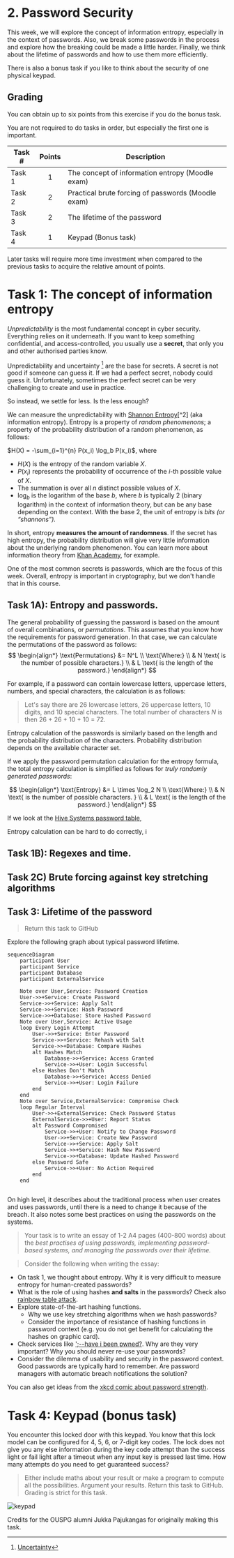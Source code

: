 # 2. Password Security

This week, we will explore the concept of information entropy, especially in the context of passwords.
Also, we break some passwords in the process and explore how the breaking could be made a little harder.
Finally, we think about the lifetime of passwords and how to use them more efficiently.

There is also a bonus task if you like to think about the security of one physical keypad.


## Grading

You can obtain up to six points from this exercise if you do the bonus task.

You are not required to do tasks in order, but especially the first one is important.

| Task # | Points | Description |
| ---- | :--: | ---- |
| Task 1 | 1 | The concept of information entropy (Moodle exam) |
| Task 2 | 2 | Practical brute forcing of passwords (Moodle exam) |
| Task 3 | 2 | The lifetime of the password  |
| Task 4 | 1 | Keypad (Bonus task) |

Later tasks will require more time investment when compared to the previous tasks to acquire the relative amount of points. 

# Task 1: The concept of information entropy

*Unpredictability* is the most fundamental concept in cyber security.
Everything relies on it underneath. If you want to keep something confidential, and access-controlled, you usually use a **secret**, that only you and other authorised parties know.

Unpredictability and uncertainty [^1] are the base for secrets. A secret is not good if someone can guess it. If we had a perfect secret, nobody could guess it. Unfortunately, sometimes the perfect secret can be very challenging to create and use in practice. 

So instead, we settle for less. Is the less enough?

We can measure the unpredictability with [Shannon Entropy](http://en.wikipedia.org/wiki/Entropy_(information_theory))[^2] (aka information entropy).
Entropy is a property of _random phenomenons_; a property of the probability distribution of a random phenomenon, as follows:

$H(X) = -\sum_{i=1}^{n} P(x_i) \log_b P(x_i)$, where

- $H(X)$ is the entropy of the random variable $X$.
- $P(x_i)$ represents the probability of occurrence of the $i$-th possible value of $X$.
- The summation is over all $n$ distinct possible values of $X$.
- $\log_b$ is the logarithm of the base $b$, where $b$ is typically 2 (binary logarithm) in the context of information theory, but can be any base depending on the context. With the base 2, the unit of entropy is *bits (or “shannons”).* 


In short, entropy **measures the amount of randomness**.
If the secret has high entropy, the probability distribution will give very little information about the underlying random phenomenon.
You can learn more about information theory from [Khan Academy](https://www.khanacademy.org/computing/computer-science/informationtheory/moderninfotheory/v/information-entropy), for example. 

One of the most common secrets is passwords, which are the focus of this week. Overall, entropy is important in cryptography, but we don't handle that in this course. 
## Task 1A): Entropy and passwords.

The general probability of guessing the password is based on the amount of overall combinations, or *permutations*.
This assumes that you know how the requirements for password generation.
In that case, we can calculate the permutations of the password as follows:
$$
\begin{align*}
\text{Permutations} &= N^L \\
\text{Where:} \\
& N \text{ is the number of possible characters.} \\
& L \text{ is the length of the password.}
\end{align*}
$$

For example, if a password can contain lowercase letters, uppercase letters, numbers, and special characters, the calculation is as follows:

> Let's say there are 26 lowercase letters, 26 uppercase letters, 10 digits, and 10 special characters. The total number of characters $N$ is then 26 + 26 + 10 + 10 = 72.

Entropy calculation of the passwords is similarly based on the length and the probability distribution of the characters. 
Probability distribution depends on the available character set.

If we apply the password permutation calculation for the entropy formula, the total entropy calculation is simplified as follows for *truly randomly generated passwords*: 

$$
\begin{align*}
\text{Entropy} &= L \times \log_2 N \\
\text{Where:} \\
& N \text{ is the number of possible characters. } \\
& L \text{ is the length of the password.}
\end{align*}
$$




If we look at the [Hive Systems password table](https://www.hivesystems.io/blog/are-your-passwords-in-the-green), 


Entropy calculation can be hard to do correctly, i

## Task 1B): Regexes and time.

## Task 2C) Brute forcing against key stretching algorithms

## Task 3: Lifetime of the password

> Return this task to GitHub

Explore the following graph about typical password lifetime.

```mermaid
sequenceDiagram
    participant User
    participant Service
    participant Database
    participant ExternalService

    Note over User,Service: Password Creation
    User->>+Service: Create Password
    Service->>+Service: Apply Salt
    Service->>+Service: Hash Password
    Service->>+Database: Store Hashed Password
    Note over User,Service: Active Usage
    loop Every Login Attempt
        User->>+Service: Enter Password
        Service->>+Service: Rehash with Salt
        Service->>+Database: Compare Hashes
        alt Hashes Match
            Database->>+Service: Access Granted
            Service->>+User: Login Successful
        else Hashes Don't Match
            Database->>+Service: Access Denied
            Service->>+User: Login Failure
        end
    end
    Note over Service,ExternalService: Compromise Check
    loop Regular Interval
        User->>+ExternalService: Check Password Status
        ExternalService->>+User: Report Status
        alt Password Compromised
            Service->>+User: Notify to Change Password
            User->>+Service: Create New Password
            Service->>+Service: Apply Salt
            Service->>+Service: Hash New Password
            Service->>+Database: Update Hashed Password
        else Password Safe
            Service->>+User: No Action Required
        end
    end
 
```

On high level, it describes about the traditional process when user creates and uses passwords, until there is a need to change it because of the breach.
It also notes some best practices on using the passwords on the systems. 

> Your task is to write an essay of 1-2 A4 pages (400-800 words) about the *best practises of using passwords, implementing password-based systems, and managing the passwords over their lifetime.*

> Consider the following when writing the essay:

 * On task 1, we thought about entropy. Why it is very difficult to measure entropy for human-created passwords?
 * What is the role of using hashes **and salts** in the passwords? Check also [rainbow table attack](https://en.wikipedia.org/wiki/Rainbow_table).
 * Explore state-of-the-art hashing functions.
	 * Why we use key stretching algorithms when we hash passwords?
	 * Consider the importance of resistance of hashing functions in password context (e.g. you do not get benefit for calculating the hashes on graphic card).
* Check services like [';--have i been pwned?](https://haveibeenpwned.com/Passwords). Why are they very important? Why you should never re-use your passwords?
* Consider the dilemma of usability and security in the password context.  Good passwords are typically hard to remember.  Are password managers with automatic breach notifications the solution?

You can also get ideas from the [xkcd comic about password strength](https://imgs.xkcd.com/comics/password_strength_2x.png).

# Task 4: Keypad (bonus task)

You encounter this locked door with this keypad.
You know that this lock model can be configured for 4, 5, 6, or 7-digit key codes.
The lock does not give you any else information during the key code attempt than the success light or fail light after a timeout when any input key is pressed last time. How many attempts do you need to get guaranteed success?

> Either include maths about your result or make a program to compute all the possibilities. Argument your results. Return this task to GitHub. Grading is strict for this task.

![keypad](lock.jpg)

Credits for the OUSPG alumni Jukka Pajukangas for originally making this task. 


[^1]: [Uncertainty](https://en.wikipedia.org/wiki/Uncertainty)
[^2]: [Shannon Entropy](http://en.wikipedia.org/wiki/Entropy_(information_theory))